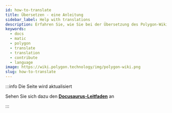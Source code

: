```yaml
---
id: how-to-translate
title: Übersetzen - eine Anleitung
sidebar_label: Help with translations
description: Erfahren Sie, wie Sie bei der Übersetzung des Polygon-Wikis helfen können.
keywords:
  - docs
  - matic
  - polygon
  - translate
  - translation
  - contribute
  - language
image: https://wiki.polygon.technology/img/polygon-wiki.png
slug: how-to-translate
---
```


:::info Die Seite wird aktualisiert

Sehen Sie sich dazu den **[Docusaurus-Leitfaden](https://docusaurus.io/docs/i18n/crowdin#translate-the-sources)** an

:::
